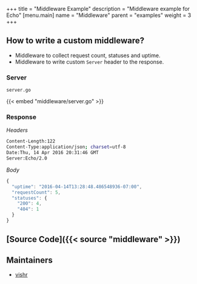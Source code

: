 +++
title = "Middleware Example"
description = "Middleware example for Echo"
[menu.main]
  name = "Middleware"
  parent = "examples"
  weight = 3
+++

## How to write a custom middleware?

- Middleware to collect request count, statuses and uptime.
- Middleware to write custom `Server` header to the response.

### Server

`server.go`

{{< embed "middleware/server.go" >}}

### Response

*Headers*
```sh
Content-Length:122
Content-Type:application/json; charset=utf-8
Date:Thu, 14 Apr 2016 20:31:46 GMT
Server:Echo/2.0
```

*Body*

```js
{
  "uptime": "2016-04-14T13:28:48.486548936-07:00",
  "requestCount": 5,
  "statuses": {
    "200": 4,
    "404": 1
  }
}
```

## [Source Code]({{< source "middleware" >}})

## Maintainers

- [vishr](https://github.com/vishr)
